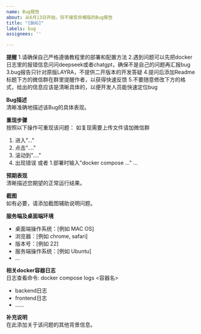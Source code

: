 ```yaml
---
name: Bug报告
about: 从6月13日开始，将不接受非模版的Bug报告
title: "[BUG]"
labels: bug
assignees: ''

---
```


**提醒**
1.请确保自己严格遵循教程里的部署和配置方法
2.遇到问题可以先把docker日志里的报错信息问问deepseek或者chatgpt，确保不是自己的问题再汇报bug
3.bug报告只针对原版LAYRA，不提供二开版本的开发答疑
4.提问后添加Readme标题下方的微信群在群里提醒作者，以获得快速反馈
5.不要随意修改下方的格式，给出的信息应该是清晰具体的，以便开发人员能快速定位bug

**Bug描述**  
清晰准确地描述该Bug的具体表现。

**重现步骤**  
按照以下操作可重现该问题：
如复现需要上传文件请加微信群
1. 进入"..."  
2. 点击"...."  
3. 滚动到"...."  
4. 出现错误
或者
1.部署时输入"docker compose ..."
...

**预期表现**  
清晰描述您期望的正常运行结果。

**截图**  
如有必要，请添加截图辅助说明问题。

**服务端及桌面端环境**  
- 桌面端操作系统：[例如 MAC OS]  
- 浏览器：[例如 chrome, safari]  
- 版本号：[例如 22]
- 服务端操作系统：[例如 Ubuntu]  
- ...

**相关docker容器日志**  
日志查看命令: docker compose logs <容器名>
- backend日志
- frontend日志
- ......

**补充说明**  
在此添加关于该问题的其他背景信息。
